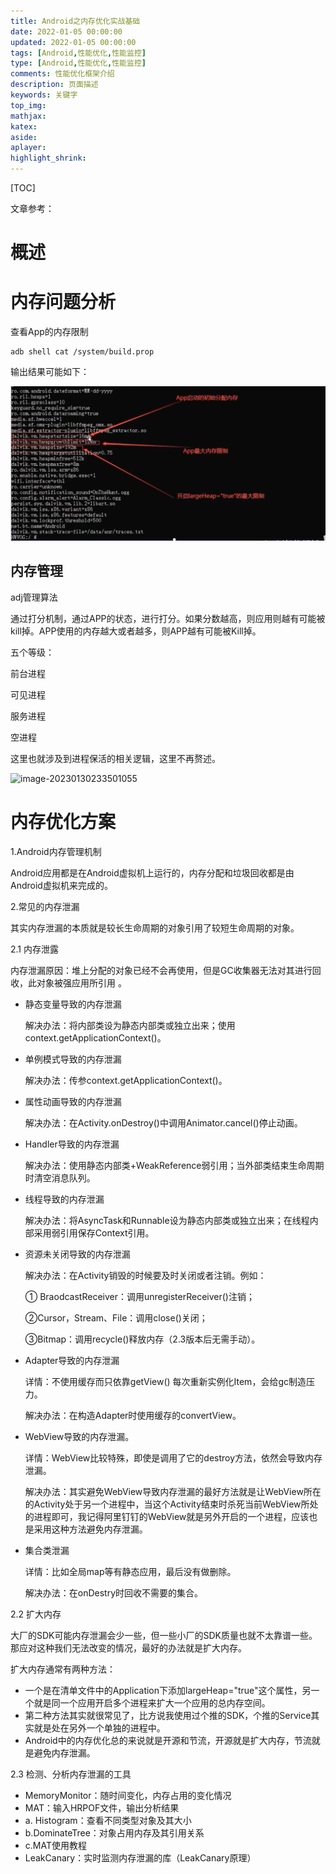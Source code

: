 ```yaml
---
title: Android之内存优化实战基础
date: 2022-01-05 00:00:00
updated: 2022-01-05 00:00:00
tags: [Android,性能优化,性能监控]
type: [Android,性能优化,性能监控]
comments: 性能优化框架介绍
description: 页面描述
keywords: 关键字
top_img:
mathjax:
katex:
aside:
aplayer:
highlight_shrink:
---
```


[TOC]



文章参考：

# 概述



# 内存问题分析

查看App的内存限制

```shell
adb shell cat /system/build.prop
```

输出结果可能如下：

![image-20230130231750862](./image/01.Android%E4%B9%8B%E5%86%85%E5%AD%98%E4%BC%98%E5%8C%96%E5%AE%9E%E6%88%98%E5%9F%BA%E7%A1%80/image-20230130231750862.png)







## 内存管理

adj管理算法

通过打分机制，通过APP的状态，进行打分。如果分数越高，则应用则越有可能被kill掉。APP使用的内存越大或者越多，则APP越有可能被Kill掉。

五个等级：

前台进程

可见进程

服务进程

空进程



这里也就涉及到进程保活的相关逻辑，这里不再赘述。

![image-20230130233501055](./image/01.Android%E4%B9%8B%E5%86%85%E5%AD%98%E4%BC%98%E5%8C%96%E5%AE%9E%E6%88%98%E5%9F%BA%E7%A1%80/image-20230130233501055-5092906.png)









# 内存优化方案

1.Android内存管理机制

Android应用都是在Android虚拟机上运行的，内存分配和垃圾回收都是由Android虚拟机来完成的。

2.常见的内存泄漏

其实内存泄漏的本质就是较长生命周期的对象引用了较短生命周期的对象。

2.1 内存泄露

内存泄漏原因：堆上分配的对象已经不会再使用，但是GC收集器无法对其进行回收，此对象被强应用所引用 。

- 静态变量导致的内存泄漏

  解决办法：将内部类设为静态内部类或独立出来；使用context.getApplicationContext()。

- 单例模式导致的内存泄漏

  解决办法：传参context.getApplicationContext()。

- 属性动画导致的内存泄漏

  解决办法：在Activity.onDestroy()中调用Animator.cancel()停止动画。

- Handler导致的内存泄漏

  解决办法：使用静态内部类+WeakReference弱引用；当外部类结束生命周期时清空消息队列。

- 线程导致的内存泄漏

  解决办法：将AsyncTask和Runnable设为静态内部类或独立出来；在线程内部采用弱引用保存Context引用。

- 资源未关闭导致的内存泄漏

  解决办法：在Activity销毁的时候要及时关闭或者注销。例如：

  ① BraodcastReceiver：调用unregisterReceiver()注销；

  ②Cursor，Stream、File：调用close()关闭；

  ③Bitmap：调用recycle()释放内存（2.3版本后无需手动）。

- Adapter导致的内存泄漏

  详情：不使用缓存而只依靠getView() 每次重新实例化Item，会给gc制造压力。

  解决办法：在构造Adapter时使用缓存的convertView。

- WebView导致的内存泄漏。

  详情：WebView比较特殊，即使是调用了它的destroy方法，依然会导致内存泄漏。

  解决办法：其实避免WebView导致内存泄漏的最好方法就是让WebView所在的Activity处于另一个进程中，当这个Activity结束时杀死当前WebView所处的进程即可，我记得阿里钉钉的WebView就是另外开启的一个进程，应该也是采用这种方法避免内存泄漏。

- 集合类泄漏

  详情：比如全局map等有静态应用，最后没有做删除。

  解决办法：在onDestry时回收不需要的集合。



2.2 扩大内存

大厂的SDK可能内存泄漏会少一些，但一些小厂的SDK质量也就不太靠谱一些。那应对这种我们无法改变的情况，最好的办法就是扩大内存。

扩大内存通常有两种方法：

- 一个是在清单文件中的Application下添加largeHeap="true"这个属性，另一个就是同一个应用开启多个进程来扩大一个应用的总内存空间。
- 第二种方法其实就很常见了，比方说我使用过个推的SDK，个推的Service其实就是处在另外一个单独的进程中。
- Android中的内存优化总的来说就是开源和节流，开源就是扩大内存，节流就是避免内存泄漏。



2.3 检测、分析内存泄漏的工具

- MemoryMonitor：随时间变化，内存占用的变化情况
- MAT：输入HRPOF文件，输出分析结果
- a. Histogram：查看不同类型对象及其大小
- b.DominateTree：对象占用内存及其引用关系
- c.MAT使用教程
- LeakCanary：实时监测内存泄漏的库（LeakCanary原理）